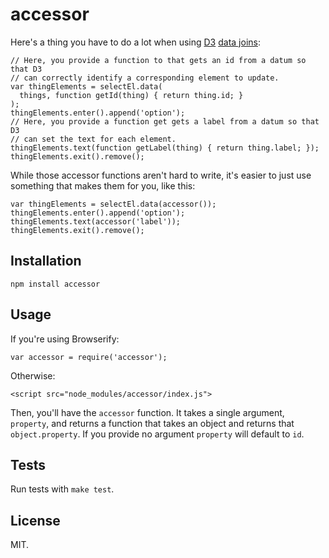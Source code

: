 accessor
==================

Here's a thing you have to do a lot when using [D3](http://d3js.org) [data joins](https://github.com/mbostock/d3/wiki/Selections#data):


    // Here, you provide a function to that gets an id from a datum so that D3 
    // can correctly identify a corresponding element to update.
    var thingElements = selectEl.data(
      things, function getId(thing) { return thing.id; }
    );
    thingElements.enter().append('option');
    // Here, you provide a function get gets a label from a datum so that D3 
    // can set the text for each element.
    thingElements.text(function getLabel(thing) { return thing.label; });
    thingElements.exit().remove();

While those accessor functions aren't hard to write, it's easier to just use something that makes them for you, like this:

    var thingElements = selectEl.data(accessor());
    thingElements.enter().append('option');
    thingElements.text(accessor('label'));
    thingElements.exit().remove();

Installation
------------

    npm install accessor

Usage
-----

If you're using Browserify:

    var accessor = require('accessor');

Otherwise:

    <script src="node_modules/accessor/index.js">

Then, you'll have the `accessor` function. It takes a single argument, `property`, and returns a function that takes an object and returns that `object.property`. If you provide no argument `property` will default to `id`.

Tests
-----

Run tests with `make test`.

License
-------

MIT.
